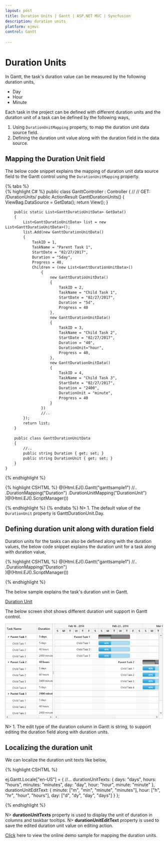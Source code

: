 ```yaml
---
layout: post
title: Duration Units | Gantt | ASP.NET MVC | Syncfusion
description: duration units
platform: ejmvc
control: Gantt

---
```


# Duration Units

In Gantt, the task's duration value can be measured by the following duration units, 

* Day
* Hour
* Minute

Each task in the project can be defined with different duration units and the duration unit of a task can be defined by the following ways,

1. Using `DurationUnitMapping` property, to map the duration unit data source field.
2. Defining the duration unit value along with the duration field in the data source.

## Mapping the Duration Unit field

The below code snippet explains the mapping of duration unit data source field to the Gantt control using the `DurationUnitMapping` property.

{% tabs %}  
{% highlight C# %}
public class GanttController : Controller
    {
        //
        // GET: /DurationUnits/
        public ActionResult GanttDurationUnits()
        {
            ViewBag.DataSource = GetData();
            return View();
        }

        public static List<GanttDuratioUnitData> GetData()
        {
            List<GanttDuratioUnitData> list = new List<GanttDuratioUnitData>();
            list.Add(new GanttDurationUnitData()
            {
                TaskID = 1,
                TaskName = "Parent Task 1",
                StartDate = "02/27/2017",
                Duration = "5day",
                Progress = 40,
                Children = (new List<GanttDurationUnitData>()
                    {
                        new GanttDuratioUnitData()
                        {
                            TaskID = 2,
                            TaskName = "Child Task 1",
                            StartDate = "02/27/2017",                            
                            Duration = "5d",
                            Progress = 40
                        },
                        new GanttDurationUnitData()
                        {
                            TaskID = 3,
                            TaskName = "Child Task 2",
                            StartDate = "02/27/2017",
                            Duration = "40",
                            DurationUnit="hour",
                            Progress = 40,
                        },
                        new GanttDurationUnitData()
                        {
                            TaskID = 4,
                            TaskName = "Child Task 3",
                            StartDate = "02/27/2017",
                            Duration = "2400",
                            DurationUnit = "minute",
                            Progress = 40
                        }
                    })
					//..
            });
            return list;
        }

        public class GanttDurationUnitData
        {
            //..
            public string Duration { get; set; }
            public string DurationUnit { get; set; }
        }
    }
{% endhighlight %}

{% highlight CSHTML %}
 @(Html.EJ().Gantt("ganttsample1")
	    //..
	   .DurationMapping("Duration")
	   .DurationUnitMapping("DurationUnit")	  
    )@(Html.EJ().ScriptManager())

{% endhighlight %}
{% endtabs %}
N> 1. The default value of the `DurationUnit` property is GanttDurationUnit.Day.

## Defining duration unit along with duration field

Duration units for the tasks can also be defined along with the duration values, the below code snippet explains the duration unit for a task along with duration value,

{% highlight CSHTML %}
 @(Html.EJ().Gantt("ganttsample1")
	    //..
	   .DurationMapping("Duration")	  
    )@(Html.EJ().ScriptManager())

{% endhighlight %}

The below sample explains the task's duration unit in Gantt.

[Duration Unit](https://mvc.syncfusion.com/demos/web/gantt/ganttdurationunits)

The below screen shot shows different duration unit support in Gantt control.

![](Duration-units_images/Duration-units_img1.png)

N> 1. The edit type of the duration column in Gantt is string, to support editing the duration field along with duration units.

## Localizing the duration unit

We can localize the duration unit texts like below,

{% highlight CSHTML %}

ej.Gantt.Locale["en-US"] = {
    //...
    durationUnitTexts: {
        days: "days",
        hours: "hours",
        minutes: "minutes",
        day: "day",
        hour: "hour",
        minute: "minute"
    },
    durationUnitEditText: {
        minute: ["m", "min", "minute", "minutes"],
        hour: ["h", "hr", "hour", "hours"],
        day: ["d", "dy", "day", "days"]
    }
};

{% endhighlight %}

N> **durationUnitTexts** property is used to display the unit of duration in columns and taskbar tooltips.
N> **durationUnitEditText** property is used to save the edited duration unit value on editing action.

[Click](https://mvc.syncfusion.com/demos/web/gantt/ganttdurationunits) here to view the online demo sample for mapping the duration units.